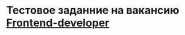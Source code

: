 # Тестовое заданние на вакансию [Frontend-developer]('https://krasnoyarsk.hh.ru/vacancy/71906742?hhtmFrom=chat')

